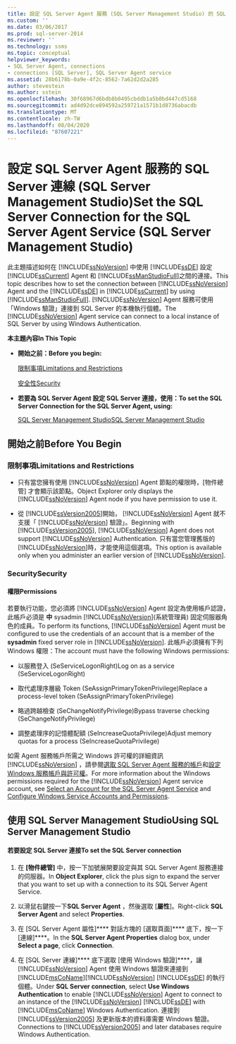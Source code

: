 ```yaml
---
title: 設定 SQL Server Agent 服務 (SQL Server Management Studio) 的 SQL Server 連接 |Microsoft Docs
ms.custom: ''
ms.date: 03/06/2017
ms.prod: sql-server-2014
ms.reviewer: ''
ms.technology: ssms
ms.topic: conceptual
helpviewer_keywords:
- SQL Server Agent, connections
- connections [SQL Server], SQL Server Agent service
ms.assetid: 28b6178b-0a9e-4f2c-8562-7a62d2d2a285
author: stevestein
ms.author: sstein
ms.openlocfilehash: 30f68967d6bdb8b0495cbddb1a5b0bd447cd5168
ms.sourcegitcommit: ad4d92dce894592a259721a1571b1d8736abacdb
ms.translationtype: MT
ms.contentlocale: zh-TW
ms.lasthandoff: 08/04/2020
ms.locfileid: "87607221"
---
```

# <a name="set-the-sql-server-connection-for-the-sql-server-agent-service-sql-server-management-studio"></a><span data-ttu-id="abc0a-102">設定 SQL Server Agent 服務的 SQL Server 連線 (SQL Server Management Studio)</span><span class="sxs-lookup"><span data-stu-id="abc0a-102">Set the SQL Server Connection for the SQL Server Agent Service (SQL Server Management Studio)</span></span>
  <span data-ttu-id="abc0a-103">此主題描述如何在 [!INCLUDE[ssNoVersion](../../includes/ssnoversion-md.md)] 中使用 [!INCLUDE[ssDE](../../includes/ssde-md.md)] 設定 [!INCLUDE[ssCurrent](../../includes/sscurrent-md.md)] Agent 和 [!INCLUDE[ssManStudioFull](../../includes/ssmanstudiofull-md.md)]之間的連接。</span><span class="sxs-lookup"><span data-stu-id="abc0a-103">This topic describes how to set the connection between [!INCLUDE[ssNoVersion](../../includes/ssnoversion-md.md)] Agent and the [!INCLUDE[ssDE](../../includes/ssde-md.md)] in [!INCLUDE[ssCurrent](../../includes/sscurrent-md.md)] by using [!INCLUDE[ssManStudioFull](../../includes/ssmanstudiofull-md.md)].</span></span> <span data-ttu-id="abc0a-104">[!INCLUDE[ssNoVersion](../../includes/ssnoversion-md.md)] Agent 服務可使用「Windows 驗證」連接到 SQL Server 的本機執行個體。</span><span class="sxs-lookup"><span data-stu-id="abc0a-104">The [!INCLUDE[ssNoVersion](../../includes/ssnoversion-md.md)] Agent service can connect to a local instance of SQL Server by using Windows Authentication.</span></span>  
  
 <span data-ttu-id="abc0a-105">**本主題內容**</span><span class="sxs-lookup"><span data-stu-id="abc0a-105">**In This Topic**</span></span>  
  
-   <span data-ttu-id="abc0a-106">**開始之前：**</span><span class="sxs-lookup"><span data-stu-id="abc0a-106">**Before you begin:**</span></span>  
  
     [<span data-ttu-id="abc0a-107">限制事項</span><span class="sxs-lookup"><span data-stu-id="abc0a-107">Limitations and Restrictions</span></span>](#Restrictions)  
  
     [<span data-ttu-id="abc0a-108">安全性</span><span class="sxs-lookup"><span data-stu-id="abc0a-108">Security</span></span>](#Security)  
  
-   <span data-ttu-id="abc0a-109">**若要為 SQL Server Agent 設定 SQL Server 連接，使用：**</span><span class="sxs-lookup"><span data-stu-id="abc0a-109">**To set the SQL Server Connection for the SQL Server Agent, using:**</span></span>  
  
     [<span data-ttu-id="abc0a-110">SQL Server Management Studio</span><span class="sxs-lookup"><span data-stu-id="abc0a-110">SQL Server Management Studio</span></span>](#SSMSProcedure)  
  
##  <a name="before-you-begin"></a><a name="BeforeYouBegin"></a> <span data-ttu-id="abc0a-111">開始之前</span><span class="sxs-lookup"><span data-stu-id="abc0a-111">Before You Begin</span></span>  
  
###  <a name="limitations-and-restrictions"></a><a name="Restrictions"></a> <span data-ttu-id="abc0a-112">限制事項</span><span class="sxs-lookup"><span data-stu-id="abc0a-112">Limitations and Restrictions</span></span>  
  
-   <span data-ttu-id="abc0a-113">只有當您擁有使用 [!INCLUDE[ssNoVersion](../../includes/ssnoversion-md.md)] Agent 節點的權限時，[物件總管] 才會顯示該節點。</span><span class="sxs-lookup"><span data-stu-id="abc0a-113">Object Explorer only displays the [!INCLUDE[ssNoVersion](../../includes/ssnoversion-md.md)] Agent node if you have permission to use it.</span></span>  
  
-   <span data-ttu-id="abc0a-114">從 [!INCLUDE[ssVersion2005](../../includes/ssversion2005-md.md)]開始， [!INCLUDE[ssNoVersion](../../includes/ssnoversion-md.md)] Agent 就不支援「 [!INCLUDE[ssNoVersion](../../includes/ssnoversion-md.md)] 驗證」。</span><span class="sxs-lookup"><span data-stu-id="abc0a-114">Beginning with [!INCLUDE[ssVersion2005](../../includes/ssversion2005-md.md)], [!INCLUDE[ssNoVersion](../../includes/ssnoversion-md.md)] Agent does not support [!INCLUDE[ssNoVersion](../../includes/ssnoversion-md.md)] Authentication.</span></span> <span data-ttu-id="abc0a-115">只有當您管理舊版的 [!INCLUDE[ssNoVersion](../../includes/ssnoversion-md.md)]時，才能使用這個選項。</span><span class="sxs-lookup"><span data-stu-id="abc0a-115">This option is available only when you administer an earlier version of [!INCLUDE[ssNoVersion](../../includes/ssnoversion-md.md)].</span></span>  
  
###  <a name="security"></a><a name="Security"></a> <span data-ttu-id="abc0a-116">Security</span><span class="sxs-lookup"><span data-stu-id="abc0a-116">Security</span></span>  
  
####  <a name="permissions"></a><a name="Permissions"></a> <span data-ttu-id="abc0a-117">權限</span><span class="sxs-lookup"><span data-stu-id="abc0a-117">Permissions</span></span>  
 <span data-ttu-id="abc0a-118">若要執行功能，您必須將 [!INCLUDE[ssNoVersion](../../includes/ssnoversion-md.md)] Agent 設定為使用帳戶認證，此帳戶必須是 **中** sysadmin [!INCLUDE[ssNoVersion](../../includes/ssnoversion-md.md)](系統管理員) 固定伺服器角色的成員。</span><span class="sxs-lookup"><span data-stu-id="abc0a-118">To perform its functions, [!INCLUDE[ssNoVersion](../../includes/ssnoversion-md.md)] Agent must be configured to use the credentials of an account that is a member of the **sysadmin** fixed server role in [!INCLUDE[ssNoVersion](../../includes/ssnoversion-md.md)].</span></span> <span data-ttu-id="abc0a-119">此帳戶必須擁有下列 Windows 權限：</span><span class="sxs-lookup"><span data-stu-id="abc0a-119">The account must have the following Windows permissions:</span></span>  
  
-   <span data-ttu-id="abc0a-120">以服務登入 (SeServiceLogonRight)</span><span class="sxs-lookup"><span data-stu-id="abc0a-120">Log on as a service (SeServiceLogonRight)</span></span>  
  
-   <span data-ttu-id="abc0a-121">取代處理序層級 Token (SeAssignPrimaryTokenPrivilege)</span><span class="sxs-lookup"><span data-stu-id="abc0a-121">Replace a process-level token (SeAssignPrimaryTokenPrivilege)</span></span>  
  
-   <span data-ttu-id="abc0a-122">略過跨越檢查 (SeChangeNotifyPrivilege)</span><span class="sxs-lookup"><span data-stu-id="abc0a-122">Bypass traverse checking (SeChangeNotifyPrivilege)</span></span>  
  
-   <span data-ttu-id="abc0a-123">調整處理序的記憶體配額 (SeIncreaseQuotaPrivilege)</span><span class="sxs-lookup"><span data-stu-id="abc0a-123">Adjust memory quotas for a process (SeIncreaseQuotaPrivilege)</span></span>  
  
 <span data-ttu-id="abc0a-124">如需 Agent 服務帳戶所需之 Windows 許可權的詳細資訊 [!INCLUDE[ssNoVersion](../../includes/ssnoversion-md.md)] ，請參閱[選取 SQL Server Agent 服務的帳戶](select-an-account-for-the-sql-server-agent-service.md)和[設定 Windows 服務帳戶與許可權](../../database-engine/configure-windows/configure-windows-service-accounts-and-permissions.md)。</span><span class="sxs-lookup"><span data-stu-id="abc0a-124">For more information about the Windows permissions required for the [!INCLUDE[ssNoVersion](../../includes/ssnoversion-md.md)] Agent service account, see [Select an Account for the SQL Server Agent Service](select-an-account-for-the-sql-server-agent-service.md) and [Configure Windows Service Accounts and Permissions](../../database-engine/configure-windows/configure-windows-service-accounts-and-permissions.md).</span></span>  
  
##  <a name="using-sql-server-management-studio"></a><a name="SSMSProcedure"></a> <span data-ttu-id="abc0a-125">使用 SQL Server Management Studio</span><span class="sxs-lookup"><span data-stu-id="abc0a-125">Using SQL Server Management Studio</span></span>  
  
#### <a name="to-set-the-sql-server-connection"></a><span data-ttu-id="abc0a-126">若要設定 SQL Server 連接</span><span class="sxs-lookup"><span data-stu-id="abc0a-126">To set the SQL Server connection</span></span>  
  
1.  <span data-ttu-id="abc0a-127">在 **[物件總管]** 中，按一下加號展開要設定與其 SQL Server Agent 服務連接的伺服器。</span><span class="sxs-lookup"><span data-stu-id="abc0a-127">In **Object Explorer**, click the plus sign to expand the server that you want to set up with a connection to its SQL Server Agent Service.</span></span>  
  
2.  <span data-ttu-id="abc0a-128">以滑鼠右鍵按一下**SQL Server Agent** ，然後選取 [**屬性**]。</span><span class="sxs-lookup"><span data-stu-id="abc0a-128">Right-click **SQL Server Agent** and select **Properties**.</span></span>  
  
3.  <span data-ttu-id="abc0a-129">在 [SQL Server Agent 屬性]\*\*\*\* 對話方塊的 [選取頁面]\*\*\*\* 底下，按一下 [連線]\*\*\*\*。</span><span class="sxs-lookup"><span data-stu-id="abc0a-129">In the **SQL Server Agent Properties** dialog box, under **Select a page**, click **Connection**.</span></span>  
  
4.  <span data-ttu-id="abc0a-130">在 [SQL Server 連線]\*\*\*\* 底下選取 [使用 Windows 驗證]\*\*\*\*，讓 [!INCLUDE[ssNoVersion](../../includes/ssnoversion-md.md)] Agent 使用  Windows 驗證來連接到 [!INCLUDE[msCoName](../../includes/msconame-md.md)][!INCLUDE[ssNoVersion](../../includes/ssnoversion-md.md)] [!INCLUDE[ssDE](../../includes/ssde-md.md)] 的執行個體。</span><span class="sxs-lookup"><span data-stu-id="abc0a-130">Under **SQL Server connection**, select **Use Windows Authentication** to enable [!INCLUDE[ssNoVersion](../../includes/ssnoversion-md.md)] Agent to connect to an instance of the [!INCLUDE[ssNoVersion](../../includes/ssnoversion-md.md)] [!INCLUDE[ssDE](../../includes/ssde-md.md)] with [!INCLUDE[msCoName](../../includes/msconame-md.md)] Windows Authentication.</span></span> <span data-ttu-id="abc0a-131">連接到 [!INCLUDE[ssVersion2005](../../includes/ssversion2005-md.md)] 及更新版本的資料庫需要 Windows 驗證。</span><span class="sxs-lookup"><span data-stu-id="abc0a-131">Connections to [!INCLUDE[ssVersion2005](../../includes/ssversion2005-md.md)] and later databases require Windows Authentication.</span></span>  
  
  
